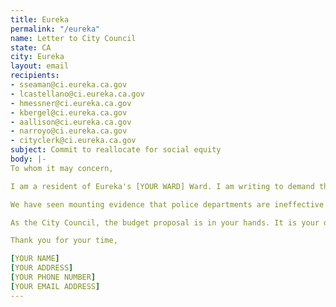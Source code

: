 ```yaml
---
title: Eureka
permalink: "/eureka"
name: Letter to City Council
state: CA
city: Eureka
layout: email
recipients:
- sseaman@ci.eureka.ca.gov
- lcastellano@ci.eureka.ca.gov
- hmessner@ci.eureka.ca.gov
- kbergel@ci.eureka.ca.gov
- aallison@ci.eureka.ca.gov
- narroyo@ci.eureka.ca.gov
- cityclerk@ci.eureka.ca.gov
subject: Commit to reallocate for social equity
body: |-
To whom it may concern,

I am a resident of Eureka's [YOUR WARD] Ward. I am writing to demand that the City Council adopt a budget strategy that prioritizes community well-being and redirects funding away from the police in the next budget evaluation period.

We have seen mounting evidence that police departments are ineffective institutions that marginalize minority communities and put citizens at risk of injury and death, yet the police budget accounts for 46% of our general fund (see this article). I ask that you redirect the majority of the $14.2M allotted for crime prevention toward community programs that provide citizens with basic human needs, like affordable healthcare and housing. We don’t need a militarized police force. We need to create a space in which more mental health service providers, social workers, victim/survivor advocates, religious leaders, neighbors, and friends - all of the people who really make up our community - can look out for one another. This is of course a long transition process, but real, actionable change starts with reallocating funding and investing in inclusive and diverse support strategies for our community.

As the City Council, the budget proposal is in your hands. It is your duty to represent your constituents. I am urging you to completely revise the budget for the 2020-2021 fiscal year. We can be a beacon for other cities to follow if only we have the courage to change.

Thank you for your time,

[YOUR NAME]
[YOUR ADDRESS]
[YOUR PHONE NUMBER]
[YOUR EMAIL ADDRESS]
---
```

